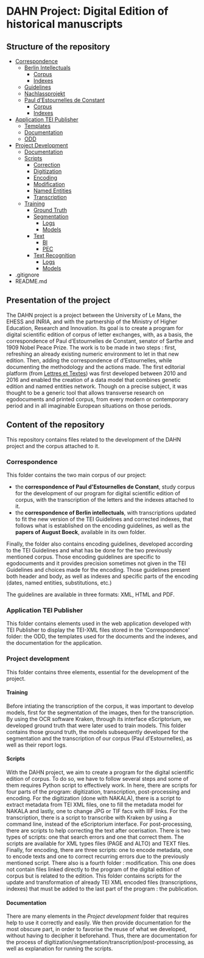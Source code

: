 # DAHN Project: Digital Edition of historical manuscripts

## Structure of the repository

- [Correspondence](https://github.com/FloChiff/DAHNProject/tree/master/Correspondence)
  - [Berlin Intellectuals](https://github.com/FloChiff/DAHNProject/tree/master/Correspondence/Berlin_Intellectuals)
    - [Corpus](https://github.com/FloChiff/DAHNProject/tree/master/Correspondence/Berlin_Intellectuals/Corpus)
    - [Indexes](https://github.com/FloChiff/DAHNProject/tree/master/Correspondence/Berlin_Intellectuals/Indexes)
  - [Guidelines](https://github.com/FloChiff/DAHNProject/tree/master/Correspondence/Guidelines)
  - [Nachlassprojekt](https://github.com/FloChiff/DAHNProject/tree/master/Correspondence/Nachlassprojekt)
  - [Paul d'Estournelles de Constant](https://github.com/FloChiff/DAHNProject/tree/master/Correspondence/Paul_d_Estournelles_de_Constant)
    - [Corpus](https://github.com/FloChiff/DAHNProject/tree/master/Correspondence/Paul_d_Estournelles_de_Constant/Corpus)
    - [Indexes](https://github.com/FloChiff/DAHNProject/tree/master/Correspondence/Paul_d_Estournelles_de_Constant/Indexes)
- [Application TEI Publisher](https://github.com/FloChiff/DAHNProject/tree/master/Application_TEI_Publisher)
  - [Templates](https://github.com/FloChiff/DAHNProject/tree/master/Application_TEI_Publisher/templates)
  - [Documentation](https://github.com/FloChiff/DAHNProject/blob/master/Application_TEI_Publisher/Documentation_TEIPublisherApp.xml)
  - [ODD](https://github.com/FloChiff/DAHNProject/blob/master/Application_TEI_Publisher/myodd.odd.xml)
- [Project Development](https://github.com/FloChiff/DAHNProject/tree/master/Project%20development)
  - [Documentation](https://github.com/FloChiff/DAHNProject/tree/master/Project%20development/Documentation)
  - [Scripts](https://github.com/FloChiff/DAHNProject/tree/master/Project%20development/Scripts)
    - [Correction](https://github.com/FloChiff/DAHNProject/tree/master/Project%20development/Scripts/Correction)
    - [Digitization](https://github.com/FloChiff/DAHNProject/tree/master/Project%20development/Scripts/Digitization)
    - [Encoding](https://github.com/FloChiff/DAHNProject/tree/master/Project%20development/Scripts/Encoding)
    - [Modification](https://github.com/FloChiff/DAHNProject/tree/master/Project%20development/Scripts/Modification)
    - [Named Entities](https://github.com/FloChiff/DAHNProject/tree/master/Project%20development/Scripts/Named_Entities)
    - [Transcription](https://github.com/FloChiff/DAHNProject/tree/master/Project%20development/Scripts/Transcription)
  - [Training](https://github.com/FloChiff/DAHNProject/tree/master/Project%20development/Training)
    - [Ground Truth](https://github.com/FloChiff/DAHNProject/tree/master/Project%20development/Training/Ground%20truth)
    - [Segmentation](https://github.com/FloChiff/DAHNProject/tree/master/Project%20development/Training/Segmentation)
      - [Logs](https://github.com/FloChiff/DAHNProject/tree/master/Project%20development/Training/Segmentation/logs)
      - [Models](https://github.com/FloChiff/DAHNProject/tree/master/Project%20development/Training/Segmentation/models)
    - [Text](https://github.com/FloChiff/DAHNProject/tree/master/Project%20development/Texts)
      - [BI](https://github.com/FloChiff/DAHNProject/tree/master/Project%20development/Texts/BI)
      - [PEC](https://github.com/FloChiff/DAHNProject/tree/master/Project%20development/Texts/PEC)
    - [Text Recognition](https://github.com/FloChiff/DAHNProject/tree/master/Project%20development/Training/Text%20Recognition)
      - [Logs](https://github.com/FloChiff/DAHNProject/tree/master/Project%20development/Training/Text%20Recognition/logs)
      - [Models](https://github.com/FloChiff/DAHNProject/tree/master/Project%20development/Training/Text%20Recognition/models)
- .gitignore
- README.md

##  Presentation of the project

The DAHN project is a project between the University of Le Mans, the EHESS and INRIA, and with the partnership of the Ministry of Higher Education, Research and Innovation. Its goal is to create a program for digital scientific edition of corpus of letter exchanges, with, as a basis, the correspondence of Paul d’Estournelles de Constant, senator of Sarthe and 1909 Nobel Peace Prize. The work is to be made in two steps : first, refreshing an already existing numeric environment to let in that new edition. Then, adding the correspondence of d’Estournelles, while documenting the methodology and the actions made. The first editorial platform (from [Lettres et Textes](https://www.berliner-intellektuelle.eu)) was first developed between 2010 and 2016 and enabled the creation of a data model that combines genetic edition and named entities network. Though on a precise subject, it was thought to be a generic tool that allows transverse research on egodocuments and printed corpus, from every modern or contemporary period and in all imaginable European situations on those periods.

## Content of the repository

This repository contains files related to the development of the DAHN project and the corpus attached to it.

### Correspondence
This folder contains the two main corpus of our project: 
- the **correspondence of Paul d'Estournelles de Constant**, study corpus for the development of our program for digital scientific edition of corpus, with the transcription of the letters and the indexes attached to it.
- the **correspondence of Berlin intellectuals**, with transcriptions updated to fit the new version of the TEI Guidelines and corrected indexes, that follows what is established on the encoding guidelines, as well as the **papers of August Boeck**, available in its own folder.

Finally, the folder also contains encoding guidelines, developed according to the TEI Guidelines and what has be done for the two previously mentioned corpus. Those encoding guidelines are specific to egodocuments and it provides precision sometimes not given in the TEI Guidelines and choices made for the encoding. Those guidelines present both header and body, as well as indexes and specific parts of the encoding (dates, named entities, substitutions, etc.)

The guidelines are available in three formats: XML, HTML and PDF. 

### Application TEI Publisher
This folder contains elements used in the web application developed with TEI Publisher to display the TEI-XML files stored in the 'Correspondence' folder: the ODD, the templates used for the documents and the indexes, and the documentation for the application.

### Project development
This folder contains three elements, essential for the development of the project.

#### Training
Before intiating the transcription of the corpus, it was important to develop models, first for the segmentation of the images, then for the transcription.
By using the OCR software Kraken, through its interface eScriptorium, we developed ground truth that were later used to train models. 
This folder contains those ground truth, the models subsequently developed for the segmentation and the transcription of our corpus (Paul d'Estournelles), as well as their report logs.

#### Scripts
With the DAHN project, we aim to create a program for the digital scientific edition of corpus. To do so, we have to follow several steps and some of them requires Python script to effectively work.
In here, there are scripts for four parts of the program: digitization, transcription, post-processing and encoding. 
For the digitization (done with NAKALA), there is a script to extract metadata from TEI XML files, one to fill the metadata model for NAKALA and lastly, one to change JPG or TIF facs with IIIF links.
For the transcription, there is a script to transcribe with Kraken by using a command line, instead of the eScriptorium interface.
For post-processing, there are scripts to help correcting the text after ocerisation. There is two types of scripts: one that search errors and one that correct them. The scripts are available for XML types files (PAGE and ALTO) and TEXT files.
Finally, for encoding, there are three scripts: one to encode metadata, one to encode texts and one to correct recurring errors due to the previously mentioned script.
There also is a fourth folder : modification. This one does not contain files linked directly to the program of the digital edition of corpus but is related to the edition. This folder contains scripts for the update and transformation of already TEI XML encoded files (transcriptions, indexes) that must be added to the last part of the program : the publication.

#### Documentation
There are many elements in the *Project development* folder that requires help to use it correctly and easily. 
We then provide documentation for the most obscure part, in order to favorise the reuse of what we developed, without having to decipher it beforehand. 
Thus, there are documentation for the process of digitization/segmentation/transcription/post-processing, as well as explanation for running the scripts.
